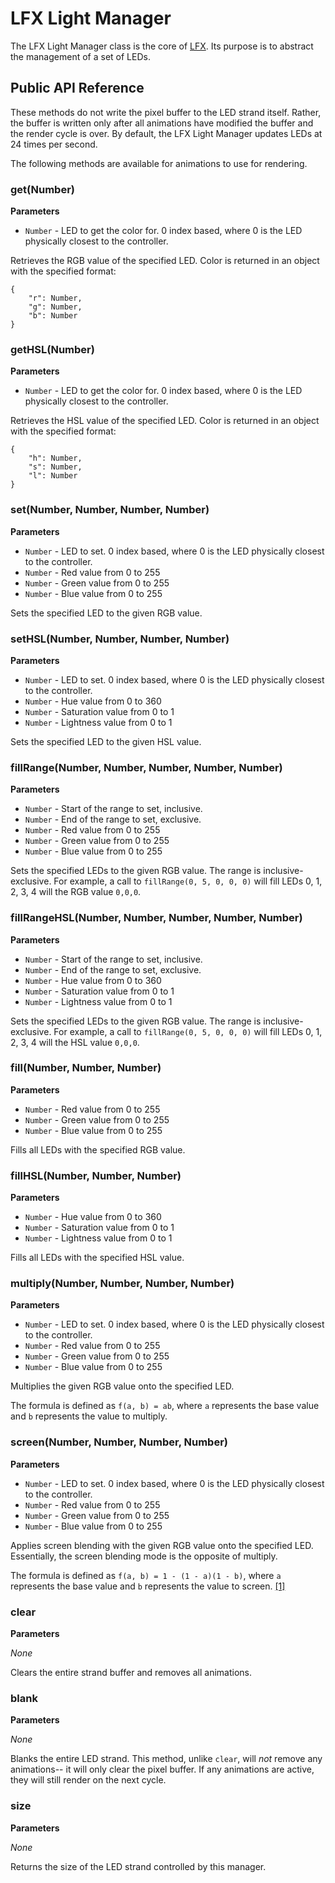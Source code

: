 # LFX Light Manager

The LFX Light Manager class is the core of [LFX](https://github.com/andrewmunsell/lfx). Its purpose is to abstract the management of a set of LEDs.

## Public API Reference

These methods do not write the pixel buffer to the LED strand itself. Rather, the buffer is written only after all animations have modified the buffer and the render cycle is over. By default, the LFX Light Manager updates LEDs at 24 times per second.

The following methods are available for animations to use for rendering. 

### get(Number)

**Parameters**

- `Number` - LED to get the color for. 0 index based, where 0 is the LED physically closest to the controller.

Retrieves the RGB value of the specified LED. Color is returned in an object with the specified format:

```
{
	"r": Number,
	"g": Number,
	"b": Number
}
```

### getHSL(Number)

**Parameters**

- `Number` - LED to get the color for. 0 index based, where 0 is the LED physically closest to the controller.

Retrieves the HSL value of the specified LED. Color is returned in an object with the specified format:

```
{
	"h": Number,
	"s": Number,
	"l": Number
}
```

### set(Number, Number, Number, Number)

**Parameters**

- `Number` - LED to set. 0 index based, where 0 is the LED physically closest to the controller.
- `Number` - Red value from 0 to 255
- `Number` - Green value from 0 to 255
- `Number` - Blue value from 0 to 255

Sets the specified LED to the given RGB value.

### setHSL(Number, Number, Number, Number)

**Parameters**

- `Number` - LED to set. 0 index based, where 0 is the LED physically closest to the controller.
- `Number` - Hue value from 0 to 360
- `Number` - Saturation value from 0 to 1
- `Number` - Lightness value from 0 to 1

Sets the specified LED to the given HSL value.

### fillRange(Number, Number, Number, Number, Number)

**Parameters**

- `Number` - Start of the range to set, inclusive.
- `Number` - End of the range to set, exclusive.
- `Number` - Red value from 0 to 255
- `Number` - Green value from 0 to 255
- `Number` - Blue value from 0 to 255

Sets the specified LEDs to the given RGB value. The range is inclusive-exclusive. For example, a call to `fillRange(0, 5, 0, 0, 0)` will fill LEDs 0, 1, 2, 3, 4 will the RGB value `0,0,0`.

### fillRangeHSL(Number, Number, Number, Number, Number)

**Parameters**

- `Number` - Start of the range to set, inclusive.
- `Number` - End of the range to set, exclusive.
- `Number` - Hue value from 0 to 360
- `Number` - Saturation value from 0 to 1
- `Number` - Lightness value from 0 to 1

Sets the specified LEDs to the given RGB value. The range is inclusive-exclusive. For example, a call to `fillRange(0, 5, 0, 0, 0)` will fill LEDs 0, 1, 2, 3, 4 will the HSL value `0,0,0`.

### fill(Number, Number, Number)

**Parameters**

- `Number` - Red value from 0 to 255
- `Number` - Green value from 0 to 255
- `Number` - Blue value from 0 to 255

Fills all LEDs with the specified RGB value.

### fillHSL(Number, Number, Number)

**Parameters**

- `Number` - Hue value from 0 to 360
- `Number` - Saturation value from 0 to 1
- `Number` - Lightness value from 0 to 1

Fills all LEDs with the specified HSL value.

### multiply(Number, Number, Number, Number)

**Parameters**

- `Number` - LED to set. 0 index based, where 0 is the LED physically closest to the controller.
- `Number` - Red value from 0 to 255
- `Number` - Green value from 0 to 255
- `Number` - Blue value from 0 to 255

Multiplies the given RGB value onto the specified LED.

The formula is defined as `f(a, b) = ab`, where `a` represents the base value and `b` represents the value to multiply.

### screen(Number, Number, Number, Number)

**Parameters**

- `Number` - LED to set. 0 index based, where 0 is the LED physically closest to the controller.
- `Number` - Red value from 0 to 255
- `Number` - Green value from 0 to 255
- `Number` - Blue value from 0 to 255

Applies screen blending with the given RGB value onto the specified LED. Essentially, the screen blending mode is the opposite of multiply.

The formula is defined as `f(a, b) = 1 - (1 - a)(1 - b)`, where `a` represents the base value and `b` represents the value to screen. [[1]](https://en.wikipedia.org/wiki/Blend_modes#Screen)

### clear

**Parameters**

*None*

Clears the entire strand buffer and removes all animations.

### blank

**Parameters**

*None*

Blanks the entire LED strand. This method, unlike `clear`, will *not* remove any animations-- it will only clear the pixel buffer. If any animations are active, they will still render on the next cycle.

### size

**Parameters**

*None*

Returns the size of the LED strand controlled by this manager.
